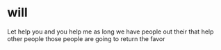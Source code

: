 # will
Let help you and you help me as long we have people out their that help other people those people are going to return the favor
